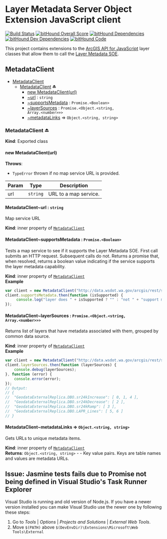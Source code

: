Layer Metadata Server Object Extension JavaScript client
========================================================

[![Build Status](https://travis-ci.org/WSDOT-GIS/Layer-Metadata-SOE-JS-Client.svg?branch=master)](https://travis-ci.org/WSDOT-GIS/Layer-Metadata-SOE-JS-Client)
[![bitHound Overall Score](https://www.bithound.io/github/WSDOT-GIS/Layer-Metadata-SOE-JS-Client/badges/score.svg)](https://www.bithound.io/github/WSDOT-GIS/Layer-Metadata-SOE-JS-Client)
[![bitHound Dependencies](https://www.bithound.io/github/WSDOT-GIS/Layer-Metadata-SOE-JS-Client/badges/dependencies.svg)](https://www.bithound.io/github/WSDOT-GIS/Layer-Metadata-SOE-JS-Client/master/dependencies/npm)
[![bitHound Dev Dependencies](https://www.bithound.io/github/WSDOT-GIS/Layer-Metadata-SOE-JS-Client/badges/devDependencies.svg)](https://www.bithound.io/github/WSDOT-GIS/Layer-Metadata-SOE-JS-Client/master/dependencies/npm)
[![bitHound Code](https://www.bithound.io/github/WSDOT-GIS/Layer-Metadata-SOE-JS-Client/badges/code.svg)](https://www.bithound.io/github/WSDOT-GIS/Layer-Metadata-SOE-JS-Client)

This project contains extensions to the [ArcGIS API for JavaScript] layer classes that allow them to call the [Layer Metadata SOE].

<a name="module_MetadataClient"></a>

## MetadataClient

* [MetadataClient](#module_MetadataClient)
    * [MetadataClient](#exp_module_MetadataClient--MetadataClient) ⏏
        * [new MetadataClient(url)](#new_module_MetadataClient--MetadataClient_new)
        * [~url](#module_MetadataClient--MetadataClient..url) : <code>string</code>
        * [~supportsMetadata](#module_MetadataClient--MetadataClient..supportsMetadata) : <code>Promise.&lt;Boolean&gt;</code>
        * [~layerSources](#module_MetadataClient--MetadataClient..layerSources) : <code>Promise.&lt;Object.&lt;string, Array.&lt;number&gt;&gt;&gt;</code>
        * [~metadataLinks](#module_MetadataClient--MetadataClient..metadataLinks) ⇒ <code>Object.&lt;string, string&gt;</code>

<a name="exp_module_MetadataClient--MetadataClient"></a>

### MetadataClient ⏏
**Kind**: Exported class  
<a name="new_module_MetadataClient--MetadataClient_new"></a>

#### new MetadataClient(url)
**Throws**:

- <code>TypeError</code> thrown if no map service URL is provided.


| Param | Type | Description |
| --- | --- | --- |
| url | <code>string</code> | URL to a map service. |

<a name="module_MetadataClient--MetadataClient..url"></a>

#### MetadataClient~url : <code>string</code>
Map service URL

**Kind**: inner property of [<code>MetadataClient</code>](#exp_module_MetadataClient--MetadataClient)  
<a name="module_MetadataClient--MetadataClient..supportsMetadata"></a>

#### MetadataClient~supportsMetadata : <code>Promise.&lt;Boolean&gt;</code>
Tests a map service to see if it supports the Layer Metadata SOE.First call submits an HTTP request. Subsequent calls do not.Returns a promise that, when resolved, returns a boolean valueindicating if the service supports the layer metadata capability.

**Kind**: inner property of [<code>MetadataClient</code>](#exp_module_MetadataClient--MetadataClient)  
**Example**  
```js
var client = new MetadataClient("http://data.wsdot.wa.gov/arcgis/rest/services/Shared/CountyBoundaries/MapServer");client.supportsMetadata.then(function (isSupported) {     console.log("layer does " + isSupported ? "" : "not " + "support metadata");});
```
<a name="module_MetadataClient--MetadataClient..layerSources"></a>

#### MetadataClient~layerSources : <code>Promise.&lt;Object.&lt;string, Array.&lt;number&gt;&gt;&gt;</code>
Returns list of layers that have metadata associated with them,grouped by common data source.

**Kind**: inner property of [<code>MetadataClient</code>](#exp_module_MetadataClient--MetadataClient)  
**Example**  
```js
var client = new MetadataClient("http://data.wsdot.wa.gov/arcgis/rest/services/Shared/CountyBoundaries/MapServer");client.layerSources.then(function (layerSources) {    console.debug(layerSources);}, function (error) {    console.error(error);});// Output:// {//  "GeodataExternalReplica.DBO.sr24kIncrease": [ 0, 1, 4 ],//  "GeodataExternalReplica.DBO.sr24kDecrease": [ 2 ],//  "GeodataExternalReplica.DBO.sr24kRamp": [ 3 ],//  "GeodataExternalReplica.DBO.LAPR_Lines": [ 5, 6 ]// }
```
<a name="module_MetadataClient--MetadataClient..metadataLinks"></a>

#### MetadataClient~metadataLinks ⇒ <code>Object.&lt;string, string&gt;</code>
Gets URLs to unique metadata items.

**Kind**: inner property of [<code>MetadataClient</code>](#exp_module_MetadataClient--MetadataClient)  
**Returns**: <code>Object.&lt;string, string&gt;</code> - - Key value pairs. Keys are table names and values are metadata URLs.  

Issue: Jasmine tests fails due to Promise not being defined in Visual Studio's Task Runner Explorer
---------------------------------------------------------------------------------------------------

Visual Studio is running and old version of Node.js. If you have a newer version installed you can make Visual Studio use the newer one by following these steps:

1. Go to *Tools* | *Options* | *Projects and Solutions* | *External Web Tools*.
2. Move `$(PATH)` above `$(DevEnvDir)\Extensions\Microsoft\Web Tools\External`

[ArcGIS API for JavaScript]:http://js.arcgis.com
[Layer Metadata SOE]:https://github.com/WSDOT-GIS/LayerMetadataSoe
